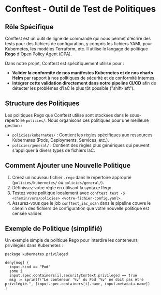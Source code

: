 # Conftest - Outil de Test de Politiques

## Rôle Spécifique

Conftest est un outil de ligne de commande qui nous permet d'écrire des tests pour des fichiers de configuration, y compris les fichiers YAML pour Kubernetes, les modèles Terraform, etc. Il utilise le langage de politique **Rego** d'Open Policy Agent (OPA).

Dans notre projet, Conftest est spécifiquement utilisé pour :

* **Valider la conformité de nos manifestes Kubernetes et de nos charts Helm** par rapport à nos politiques de sécurité et de conformité internes.
* **Intégrer cette validation directement dans notre pipeline CI/CD** afin de détecter les problèmes d'IaC le plus tôt possible ("shift-left").

## Structure des Politiques

Les politiques Rego que Conftest utilise sont stockées dans le sous-répertoire `policies/`. Nous organisons ces politiques pour une meilleure gestion :

* `policies/kubernetes/` : Contient les règles spécifiques aux ressources Kubernetes (Pods, Deployments, Services, etc.).
* `policies/general/` : Contient des règles plus génériques qui peuvent s'appliquer à divers types de fichiers IaC.

## Comment Ajouter une Nouvelle Politique

1.  Créez un nouveau fichier `.rego` dans le répertoire approprié (`policies/kubernetes/` ou `policies/general/`).
2.  Définissez votre règle en utilisant la syntaxe Rego.
3.  Testez votre politique localement avec `conftest test -p <chemin/vers/policies> <votre-fichier-config.yaml>`.
4.  Assurez-vous que le job `conftest_iac_scan` dans le pipeline couvre le chemin des fichiers de configuration que votre nouvelle politique est censée valider.

## Exemple de Politique (simplifié)

Un exemple simple de politique Rego pour interdire les conteneurs privilégiés dans Kubernetes :

```rego
package kubernetes.privileged

deny[msg] {
  input.kind == "Pod"
  some i
  input.spec.containers[i].securityContext.privileged == true
  msg := sprintf("Le conteneur '%v' du Pod '%v' ne doit pas être privilégié.", [input.spec.containers[i].name, input.metadata.name])
}
